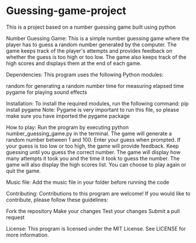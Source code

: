 # Guessing-game-project
This is a project based on a number guessing game built using python

Number Guessing Game:
This is a simple number guessing game where the player has to guess a random number generated by the computer. The game keeps track of the player's attempts and provides feedback on whether the guess is too high or too low. The game also keeps track of the high scores and displays them at the end of each game.

Dependencies:
This program uses the following Python modules:

random for generating a random number
time for measuring elapsed time
pygame for playing sound effects

Installation: 
To install the required modules, run the following command: pip install pygame
Note: Pygame is very important to run this file, so please make sure you have imported the pygame package

How to play:
Run the program by executing python number_guessing_game.py in the terminal.
The game will generate a random number between 1 and 100.
Enter your guess when prompted. If your guess is too low or too high, the game will provide feedback.
Keep guessing until you guess the correct number.
The game will display how many attempts it took you and the time it took to guess the number.
The game will also display the high scores list.
You can choose to play again or quit the game.

Music file:
Add the music file in your folder before running the code

Contributing:
Contributions to this program are welcome! If you would like to contribute, please follow these guidelines:

Fork the repository
Make your changes
Test your changes
Submit a pull request

License:
This program is licensed under the MIT License. See LICENSE for more information.
